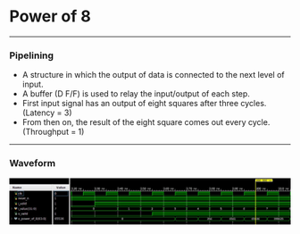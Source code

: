 # Power of 8


---
### Pipelining
* A structure in which the output of data is connected to the next level of input. 
* A buffer (D F/F) is used to relay the input/output of each step.
* First input signal has an output of eight squares after three cycles. (Latency = 3)
* From then on, the result of the eight square comes out every cycle. (Throughput = 1)


---
### Waveform
![](https://github.com/genie-earth/Verilog_HDL/blob/main/5_power_of_8/waveform.jpg)

